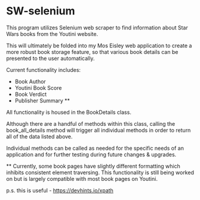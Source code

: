 # SW-selenium

This program utilizes Selenium web scraper to find information about Star Wars books from the Youtini website.

This will ultimately be folded into my Mos Eisley web application to create a more robust book storage feature,
so that various book details can be presented to the user automatically.

Current functionality includes:
- Book Author
- Youtini Book Score
- Book Verdict
- Publisher Summary **


All functionality is housed in the BookDetails class. 

Although there are a handful of methods within this class, 
calling the book_all_details method will trigger all individual methods in order to return all of the data listed above.

Individual methods can be called as needed for the specific needs of an application and for further testing during future changes & upgrades.


** Currently, some book pages have slightly different formatting which inhibits consistent element traversing. This functionality is still being worked on but is largely compatible with most book pages on Youtini.



p.s. this is useful - https://devhints.io/xpath